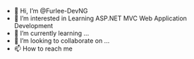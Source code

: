 - 👋 Hi, I’m @Furlee-DevNG
- 👀 I’m interested in Learning ASP.NET MVC Web Application Development
- 🌱 I’m currently learning ...
- 💞️ I’m looking to collaborate on ...
- 📫 How to reach me 

<!---
Furlee-DevNG/Furlee-DevNG is a ✨ special ✨ repository because its `README.md` (this file) appears on your GitHub profile.
You can click the Preview link to take a look at your changes.
--->
